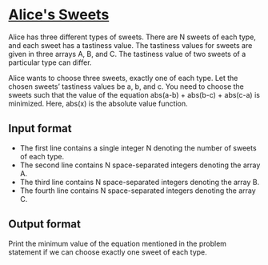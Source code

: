 # [Alice's Sweets][link]

Alice has three different types of sweets. There are N sweets of each type, and each sweet has a tastiness value. The tastiness values for sweets are given in three arrays A, B, and C. The tastiness value of two sweets of a particular type can differ.

Alice wants to choose three sweets, exactly one of each type. Let the chosen sweets’ tastiness values be
a, b, and c. You need to choose the sweets such that the value of the equation abs(a-b) + abs(b-c) + abs(c-a) is minimized. Here, abs(x) is the absolute value function.

## Input format

- The first line contains a single integer N denoting the number of sweets of each type.
- The second line contains N space-separated integers denoting the array A.
- The third line contains N space-separated integers denoting the array B.
- The fourth line contains N space-separated integers denoting the array C.

## Output format

Print the minimum value of the equation mentioned in the problem statement if we can choose exactly one sweet of each type.

[link]: https://www.hackerearth.com/practice/algorithms/searching/binary-search/practice-problems/algorithm/alices-sweets-02b1336a/
